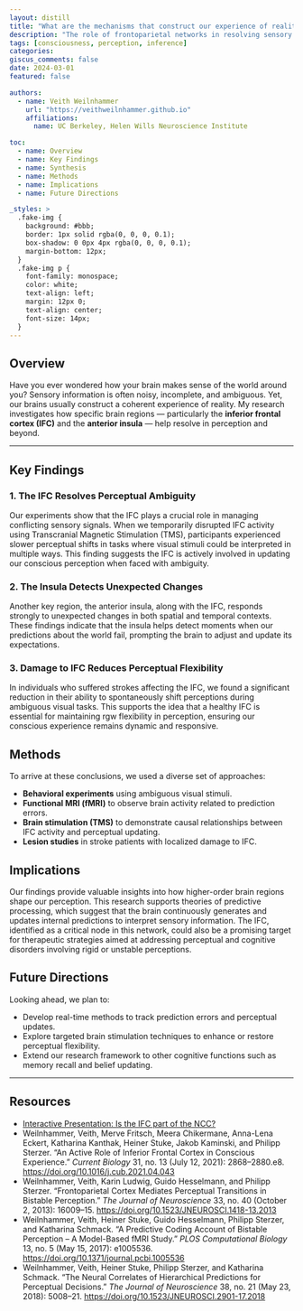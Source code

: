```yaml
---
layout: distill
title: "What are the mechanisms that construct our experience of reality?"
description: "The role of frontoparietal networks in resolving sensory ambiguity."
tags: [consciousness, perception, inference]
categories:
giscus_comments: false
date: 2024-03-01
featured: false

authors:
  - name: Veith Weilnhammer
    url: "https://veithweilnhammer.github.io"
    affiliations:
      name: UC Berkeley, Helen Wills Neuroscience Institute

toc:
  - name: Overview
  - name: Key Findings
  - name: Synthesis
  - name: Methods
  - name: Implications
  - name: Future Directions

_styles: >
  .fake-img {
    background: #bbb;
    border: 1px solid rgba(0, 0, 0, 0.1);
    box-shadow: 0 0px 4px rgba(0, 0, 0, 0.1);
    margin-bottom: 12px;
  }
  .fake-img p {
    font-family: monospace;
    color: white;
    text-align: left;
    margin: 12px 0;
    text-align: center;
    font-size: 14px;
  }
---
```


## Overview

Have you ever wondered how your brain makes sense of the world around you? Sensory information is often noisy, incomplete, and ambiguous. Yet, our brains usually construct a coherent experience of reality. My research investigates how specific brain regions — particularly the **inferior frontal cortex (IFC)** and the **anterior insula** — help resolve in perception and beyond. 

---

## Key Findings

### 1. The IFC Resolves Perceptual Ambiguity

Our experiments show that the IFC plays a crucial role in managing conflicting sensory signals. When we temporarily disrupted IFC activity using Transcranial Magnetic Stimulation (TMS), participants experienced slower perceptual shifts in tasks where visual stimuli could be interpreted in multiple ways. This finding suggests the IFC is actively involved in updating our conscious perception when faced with ambiguity.

### 2. The Insula Detects Unexpected Changes

Another key region, the anterior insula, along with the IFC, responds strongly to unexpected changes in both spatial and temporal contexts. These findings indicate that the insula helps detect moments when our predictions about the world fail, prompting the brain to adjust and update its expectations.

### 3. Damage to IFC Reduces Perceptual Flexibility

In individuals who suffered strokes affecting the IFC, we found a significant reduction in their ability to spontaneously shift perceptions during ambiguous visual tasks. This supports the idea that a healthy IFC is essential for maintaining rgw flexibility in perception, ensuring our conscious experience remains dynamic and responsive.

## Methods

To arrive at these conclusions, we used a diverse set of approaches:

- **Behavioral experiments** using ambiguous visual stimuli.
- **Functional MRI (fMRI)** to observe brain activity related to prediction errors.
- **Brain stimulation (TMS)** to demonstrate causal relationships between IFC activity and perceptual updating.
- **Lesion studies** in stroke patients with localized damage to IFC.

## Implications

Our findings provide valuable insights into how higher-order brain regions shape our perception. This research supports theories of predictive processing, which suggest that the brain continuously generates and updates internal predictions to interpret sensory information. The IFC, identified as a critical node in this network, could also be a promising target for therapeutic strategies aimed at addressing perceptual and cognitive disorders involving rigid or unstable perceptions.

## Future Directions

Looking ahead, we plan to:

- Develop real-time methods to track prediction errors and perceptual updates.
- Explore targeted brain stimulation techniques to enhance or restore perceptual flexibility.
- Extend our research framework to other cognitive functions such as memory recall and belief updating.

---

## Resources

- [Interactive Presentation: Is the IFC part of the NCC?](https://veithweilnhammer.github.io/assets/reveal/CCN.html)
- Weilnhammer, Veith, Merve Fritsch, Meera Chikermane, Anna-Lena Eckert, Katharina Kanthak, Heiner Stuke, Jakob Kaminski, and Philipp Sterzer. “An Active Role of Inferior Frontal Cortex in Conscious Experience.” *Current Biology* 31, no. 13 (July 12, 2021): 2868–2880.e8. https://doi.org/10.1016/j.cub.2021.04.043
- Weilnhammer, Veith, Karin Ludwig, Guido Hesselmann, and Philipp Sterzer. “Frontoparietal Cortex Mediates Perceptual Transitions in Bistable Perception.” *The Journal of Neuroscience* 33, no. 40 (October 2, 2013): 16009–15. https://doi.org/10.1523/JNEUROSCI.1418-13.2013
- Weilnhammer, Veith, Heiner Stuke, Guido Hesselmann, Philipp Sterzer, and Katharina Schmack. “A Predictive Coding Account of Bistable Perception – A Model-Based fMRI Study.” *PLOS Computational Biology* 13, no. 5 (May 15, 2017): e1005536. https://doi.org/10.1371/journal.pcbi.1005536
- Weilnhammer, Veith, Heiner Stuke, Philipp Sterzer, and Katharina Schmack. “The Neural Correlates of Hierarchical Predictions for Perceptual Decisions.” *The Journal of Neuroscience* 38, no. 21 (May 23, 2018): 5008–21. https://doi.org/10.1523/JNEUROSCI.2901-17.2018